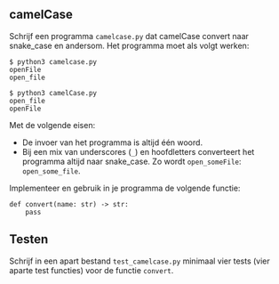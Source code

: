 ## camelCase

Schrijf een programma `camelcase.py` dat camelCase convert naar snake_case en andersom. Het programma moet als volgt werken:

    $ python3 camelcase.py
    openFile
    open_file
    
    $ python3 camelCase.py
    open_file
    openFile

Met de volgende eisen:

* De invoer van het programma is altijd één woord.
* Bij een mix van underscores (`_`) en hoofdletters converteert het programma altijd naar snake_case. Zo wordt `open_someFile`: `open_some_file`.

Implementeer en gebruik in je programma de volgende functie:

    def convert(name: str) -> str:
        pass

## Testen

Schrijf in een apart bestand `test_camelcase.py` minimaal vier tests (vier aparte test functies) voor de functie `convert`.